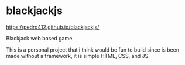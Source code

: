 # blackjackjs

https://pedro412.github.io/blackjackjs/

Blackjack web based game

This is a personal project that i think would be fun to build since is been made without a framework, it is simple HTML, CSS, and JS.
